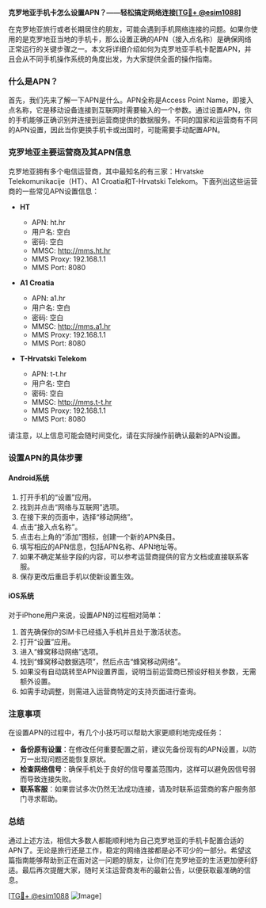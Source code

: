 **克罗地亚手机卡怎么设置APN？——轻松搞定网络连接[[TG💪+ @esim1088](https://t.me/s/esim1088)]**

在克罗地亚旅行或者长期居住的朋友，可能会遇到手机网络连接的问题。如果你使用的是克罗地亚当地的手机卡，那么设置正确的APN（接入点名称）是确保网络正常运行的关键步骤之一。本文将详细介绍如何为克罗地亚手机卡配置APN，并且会从不同手机操作系统的角度出发，为大家提供全面的操作指南。

### 什么是APN？

首先，我们先来了解一下APN是什么。APN全称是Access Point Name，即接入点名称，它是移动设备连接到互联网时需要输入的一个参数。通过设置APN，你的手机能够正确识别并连接到运营商提供的数据服务。不同的国家和运营商有不同的APN设置，因此当你更换手机卡或出国时，可能需要手动配置APN。

### 克罗地亚主要运营商及其APN信息

克罗地亚拥有多个电信运营商，其中最知名的有三家：Hrvatske Telekomunikacije（HT）、A1 Croatia和T-Hrvatski Telekom。下面列出这些运营商的一些常见APN设置信息：

- **HT**
  - APN: ht.hr
  - 用户名: 空白
  - 密码: 空白
  - MMSC: http://mms.ht.hr
  - MMS Proxy: 192.168.1.1
  - MMS Port: 8080

- **A1 Croatia**
  - APN: a1.hr
  - 用户名: 空白
  - 密码: 空白
  - MMSC: http://mms.a1.hr
  - MMS Proxy: 192.168.1.1
  - MMS Port: 8080

- **T-Hrvatski Telekom**
  - APN: t-t.hr
  - 用户名: 空白
  - 密码: 空白
  - MMSC: http://mms.t-t.hr
  - MMS Proxy: 192.168.1.1
  - MMS Port: 8080

请注意，以上信息可能会随时间变化，请在实际操作前确认最新的APN设置。

### 设置APN的具体步骤

#### Android系统

1. 打开手机的“设置”应用。
2. 找到并点击“网络与互联网”选项。
3. 在接下来的页面中，选择“移动网络”。
4. 点击“接入点名称”。
5. 点击右上角的“添加”图标，创建一个新的APN条目。
6. 填写相应的APN信息，包括APN名称、APN地址等。
7. 如果不确定某些字段的内容，可以参考运营商提供的官方文档或直接联系客服。
8. 保存更改后重启手机以使新设置生效。

#### iOS系统

对于iPhone用户来说，设置APN的过程相对简单：

1. 首先确保你的SIM卡已经插入手机并且处于激活状态。
2. 打开“设置”应用。
3. 进入“蜂窝移动网络”选项。
4. 找到“蜂窝移动数据选项”，然后点击“蜂窝移动网络”。
5. 如果没有自动跳转至APN设置界面，说明当前运营商已预设好相关参数，无需额外设置。
6. 如需手动调整，则需进入运营商特定的支持页面进行查询。

### 注意事项

在设置APN的过程中，有几个小技巧可以帮助大家更顺利地完成任务：

- **备份原有设置**：在修改任何重要配置之前，建议先备份现有的APN设置，以防万一出现问题还能恢复原状。
- **检查网络信号**：确保手机处于良好的信号覆盖范围内，这样可以避免因信号弱而导致连接失败。
- **联系客服**：如果尝试多次仍然无法成功连接，请及时联系运营商的客户服务部门寻求帮助。

### 总结

通过上述方法，相信大多数人都能顺利地为自己克罗地亚的手机卡配置合适的APN了。无论是旅行还是工作，稳定的网络连接都是必不可少的一部分。希望这篇指南能够帮助到正在面对这一问题的朋友，让你们在克罗地亚的生活更加便利舒适。最后再次提醒大家，随时关注运营商发布的最新公告，以便获取最准确的信息。

[[TG💪+ @esim1088](https://t.me/s/esim1088) ![Image](https://i.postimg.cc/4NQfJmqS/Snipaste-2025-05-13-00-14-12.png)]